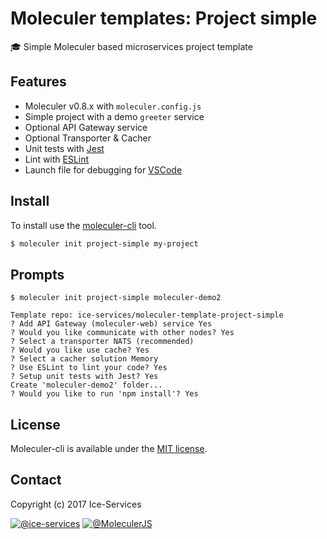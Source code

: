 # Moleculer templates: Project simple
:mortar_board: Simple Moleculer based microservices project template

## Features
- Moleculer v0.8.x with `moleculer.config.js`
- Simple project with a demo `greeter` service
- Optional API Gateway service
- Optional Transporter & Cacher
- Unit tests with [Jest](http://facebook.github.io/jest/)
- Lint with [ESLint](http://eslint.org/)
- Launch file for debugging for [VSCode](https://code.visualstudio.com/)


## Install
To install use the [moleculer-cli](https://github.com/ice-services/moleculer-cli) tool.

```bash
$ moleculer init project-simple my-project
```

## Prompts
```
$ moleculer init project-simple moleculer-demo2

Template repo: ice-services/moleculer-template-project-simple
? Add API Gateway (moleculer-web) service Yes
? Would you like communicate with other nodes? Yes
? Select a transporter NATS (recommended)
? Would you like use cache? Yes
? Select a cacher solution Memory
? Use ESLint to lint your code? Yes
? Setup unit tests with Jest? Yes
Create 'moleculer-demo2' folder...
? Would you like to run 'npm install'? Yes
```

## License
Moleculer-cli is available under the [MIT license](https://tldrlegal.com/license/mit-license).

## Contact
Copyright (c) 2017 Ice-Services

[![@ice-services](https://img.shields.io/badge/github-ice--services-green.svg)](https://github.com/ice-services) [![@MoleculerJS](https://img.shields.io/badge/twitter-MoleculerJS-blue.svg)](https://twitter.com/MoleculerJS)
